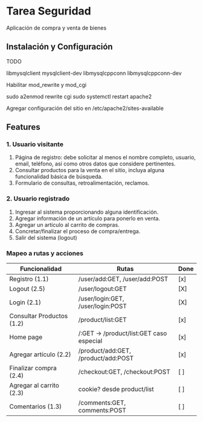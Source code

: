 # Tarea Seguridad

Aplicación de compra y venta de bienes

## Instalación y Configuración 

TODO

libmysqlclient mysqlclient-dev
libmysqlcppconn libmysqlcppconn-dev

Habilitar mod_rewrite y mod_cgi

sudo a2enmod rewrite cgi
sudo systemctl restart apache2 

Agregar configuración del sitio en /etc/apache2/sites-available

## Features

### 1. Usuario visitante

1. Página de registro: debe solicitar al menos el nombre completo, usuario, email, teléfono, así
  como otros datos que considere pertinentes.
2. Consultar productos para la venta en el sitio, incluya alguna funcionalidad básica de búsqueda.
3. Formulario de consultas, retroalimentación, reclamos.

### 2. Usuario registrado

1. Ingresar al sistema proporcionando alguna identificación.
2. Agregar información de un artículo para ponerlo en venta.
3. Agregar un artículo al carrito de compras.
4. Concretar/finalizar el proceso de compra/entrega.
5. Salir del sistema (logout)

### Mapeo a rutas y acciones

Funcionalidad             | Rutas                                    | Done
--------------------------|------------------------------------------|--------
Registro (1.1)            | /user/add:GET, /user/add:POST            |  [x]
Logout (2.5)              | /user/logout:GET                         |  [X]
Login (2.1)               | /user/login:GET, /user/login:POST        |  [X]
Consultar Productos (1.2) | /product/list:GET                        |  [x]
Home page                 | /:GET -> /product/list:GET caso especial |  [x]
Agregar artículo (2.2)    | /product/add:GET, /product/add:POST      |  [x]
Finalizar compra (2.4)    | /checkout:GET, /checkout:POST            |  [ ]
Agregar al carrito (2.3)  | cookie? desde product/list               |  [ ]
Comentarios (1.3)         | /comments:GET, comments:POST             |  [ ]

